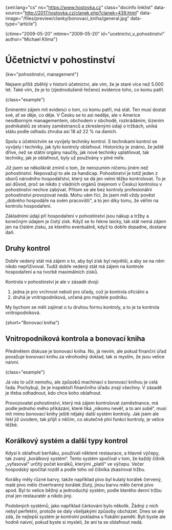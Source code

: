 
{xml:lang="cs" ns="https://www.hostovka.cz" class="docinfo linklist" data-source="http://2017.hostovka.cz/clanek.php?clanek=439.html" data-image="/files/preview/clanky/bonovaci_kniha/general.jpg" data-type="article"}

{ctime="2009-05-20" mtime="2009-05-20" id="ucetnictvi_v_pohostinstvi" author="Michael Klíma"}

# Účetnictví v pohostinství

{kw="pohostinství, management"}

Nejsem příliš zběhlý v historii účetnictví, ale vím, že je staré více než 5.000 let. Také vím, že je to (zjednodušeně řečeno) evidence toho, co komu patří.

{class="example"}

Eminentní zájem mít evidenci o tom, co komu patří, má stát. Ten musí dostat své, ať se děje, co děje. V Česku se to asi neděje, ale v Americe neodborným managementem, obchodem v obchodě, rozkrádáním, šizením podnikatelů ze strany zaměstnanců a zkreslenými údaji o tržbách, uniká státu podle odhadu zhruba asi 18 až 22 % na daních.

Spolu s účetnictvím se vyvíjely techniky kontrol. S technikami kontrol se vyvíjely i techniky, jak tyto kontroly oblafnout. Historicky je známo, že ještě dříve, než se státní orgány naučily, jak nové techniky uplatňovat, tak techniky, jak je oblafnout, byly už používány v plné míře. 

Již jsem se několikrát zmínil o tom, že nerozumím ničemu jiném než pohostinství. Nepovažuji to ale za handicap. Pohostinství je totiž jeden z oborů národního hospodářství, který se dá jen velmi těžko kontrolovat. To je asi důvod, proč se nikdo z vládních orgánů (nejenom v Česku) kontrolou v pohostinství nechce zabývat. Přitom se ale bez kontroly profesionální pohostinství provozovat nedá. Mohu vám říci, že jsem měl vždy pověst „dobrého hospodáře na svém pracovišti“, a to jen díky tomu, že věřím na kontrolu hospodaření.

Základními údaji při hospodaření v pohostinství jsou nákup a tržby a konečným údajem je čistý zisk. Když se to řekne laicky, tak stát nemá zájem jen na čistém zisku, ze kterého eventuálně, když to dobře dopadne, dostane daň.

## Druhy kontrol

Dobře vedený stát má zájem o to, aby byl zisk byl největší, a aby se na něm nikdo nepřiživoval. Tudíž dobře vedený stát má zájem na kontrole hospodaření a na tvorbě maximálních zisků.

Kontrola v pohostinství je ale v zásadě dvojí:

  1. jedna je pro vrchnost neboli pro úřady, což je kontrola oficiální a
  2. druhá je vnitropodniková, určená pro majitele podniku.

My bychom se měli zajímat o tu druhou formu kontroly, a to je ta kontrola vnitropodniková.

{short="Bonovací kniha"}

## Vnitropodniková kontrola a bonovací kniha

Předmětem diskuse je bonovací kniha. No, já nevím, ale pokud finanční úřad považuje bonovací knihu za věrohodný doklad, tak si myslím, že jsou velice naivní.

{class="example"}

Já vás to učit nemohu, ale způsobů machinací s bonovací knihou je celá řada. Pochybuji, že je inspektoři finančního úřadu znají všechny. V zásadě je třeba odhadnout, kdo chce koho oblafnout.

Provozovatel pohostinství, který má zájem kontrolovat zaměstnance, má podle jednoho mého přikázání, které říká „nikomu nevěř, a to ani sobě“, musí mít mimo bonovací knihy ještě nějaký další systém kontroly. Jak jsem ale řekl již úvodem, tak přijít s něčím, co skutečně plní funkci kontroly, je velice těžké.

## Korálkový systém a další typy kontrol

Kdysi k oblafnutí berňáku, používali některé restaurace, a hlavně výčepy, tak zvaný „korálkový systém“. Tento systém spočíval v tom, že každý číšník „vyfasoval“ určitý počet korálků, kterými „platil“ ve výčepu. Večer hospodský spočítal rozdíl a podle toho od číšníka zkasíroval tržbu.

Korálky měly různé barvy, takže například pivo byl kulatý korálek červený, malé pivo mělo čtverhranný korálek žlutý, jinou barvu mělo černé pivo apod. Byl to velice běžný a jednoduchý systém, podle kterého denní tržbu znal jen restauratér a nikdo jiný.

Podobných systémů, jako například čárkování bylo několik. Žádný z nich nebyl perfektní, protože se daly všelijakými způsoby obcházet. Dnes se ale zdá, že nejlepší systém je kontrolní pokladna s fiskální pamětí. Byli byste ale hodně naivní, pokud byste si mysleli, že ani ta se oblafnout nedá.

